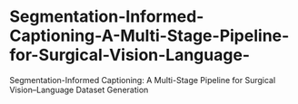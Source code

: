 # Segmentation-Informed-Captioning-A-Multi-Stage-Pipeline-for-Surgical-Vision-Language-
Segmentation-Informed Captioning: A Multi-Stage Pipeline for Surgical Vision–Language Dataset Generation
